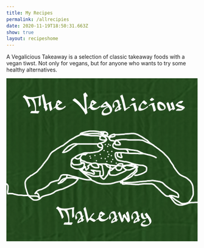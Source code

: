 ```yaml
---
title: My Recipes
permalink: /allrecipies
date: 2020-11-19T18:50:31.663Z
show: true
layout: recipeshome
---
```

A Vegalicious Takeaway is a selection of classic takeaway foods with a vegan tiwst. Not only for vegans, but for anyone who wants to try some healthy alternatives. 

![The Vegalicious Takeaway logo](../uploads/cover.jpg "The Vegalicious Takeaway ")
